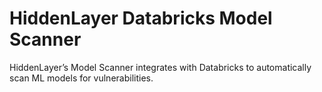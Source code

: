 # HiddenLayer Databricks Model Scanner

HiddenLayer’s Model Scanner integrates with Databricks to automatically scan ML models for vulnerabilities.
